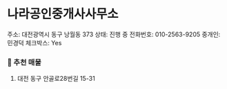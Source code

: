 # 나라공인중개사사무소

주소: 대전광역시 동구 낭월동 373
상태: 진행 중
전화번호: 010-2563-9205
중개인: 민경덕
체크박스: Yes

### 📍 추천 매물

1. 대전 동구 안골로28번길 15-31

[](https://naver.me/xGiKoTT1)